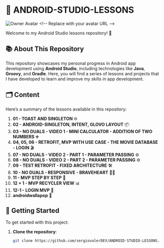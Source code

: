 # 📱 ANDROID-STUDIO-LESSONS

![Owner Avatar]([https://your-avatar-url.com/avatar.png](https://avatars.githubusercontent.com/u/161168949?v=4&size=64)) <!-- Replace with your avatar URL -->

Welcome to my Android Studio lessons repository! 🌟

## 📚 About This Repository

This repository showcases my personal progress in Android app development using **Android Studio**, including technologies like **Java**, **Groovy**, and **Gradle**. Here, you will find a series of lessons and projects that I have developed to learn and improve my skills in app development.

## 🗂️ Content

Here’s a summary of the lessons available in this repository:

1. **01 - TOAST AND SINGLETON** 🌐
2. **02 - ANDROID-SINGLETON, INTENT, GLOVO LAYOUT** 📦
3. **03 - NO DUALS - VIDEO 1 - MINI CALCULATOR - ADDITION OF TWO NUMBERS** ➕
4. **04, 05, 06 - RETROFIT, MVP WITH USE CASE - THE MOVIE DATABASE - LOGIN** 🎬
5. **07 - NO DUALS - VIDEO 2 - PART 1 - PARAMETER PASSING** ⚙️
6. **08 - NO DUALS - VIDEO 2 - PART 2 - PARAMETER PASSING** ⚙️
7. **09 - TEST RETROFIT - FIXED ARCHITECTURE** 🛠️
8. **10 - NO DUALS - RESPONSIVE - BRAVEHEART** 🏴‍☠️
9. **11 - MVP STEP BY STEP** 🧩
10. **12 + 1 - MVP RECYCLER VIEW** 📊
11. **12-1 - LOGIN MVP** 🔑
12. **androidwallapop** 📱

## 🚀 Getting Started

To get started with this project:

1. **Clone the repository**:
   ```bash
   git clone https://github.com/sergiovalerDEV/ANDROID-STUDIO-LESSONS.git
